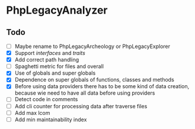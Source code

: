 # PhpLegacyAnalyzer

## Todo

- [ ] Maybe rename to PhpLegacyArcheology or PhpLegacyExplorer
- [x] Support _interfaces_ and _traits_
- [x] Add correct path handling
- [ ] Spaghetti metric for files and overall
- [x] Use of globals and super globals
- [x] Dependence on super globals of functions, classes and methods
- [x] Before using data providers there has to be some kind of data creation, because wie need to have all data before using providers
- [ ] Detect code in comments
- [ ] Add cli counter for processing data after traverse files
- [ ] Add max lcom
- [ ] Add min maintainability index